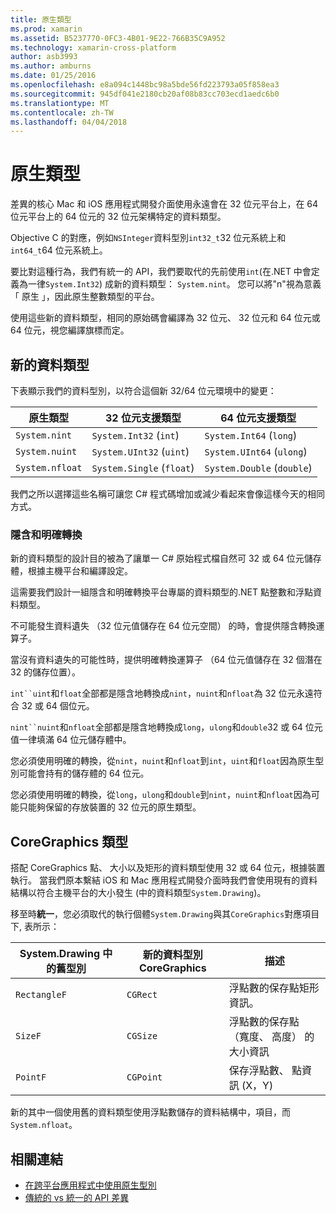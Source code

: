 ```yaml
---
title: 原生類型
ms.prod: xamarin
ms.assetid: B5237770-0FC3-4B01-9E22-766B35C9A952
ms.technology: xamarin-cross-platform
author: asb3993
ms.author: amburns
ms.date: 01/25/2016
ms.openlocfilehash: e8a094c1448bc98a5bde56fd223793a05f858ea3
ms.sourcegitcommit: 945df041e2180cb20af08b83cc703ecd1aedc6b0
ms.translationtype: MT
ms.contentlocale: zh-TW
ms.lasthandoff: 04/04/2018
---
```

# <a name="native-types"></a>原生類型

差異的核心 Mac 和 iOS 應用程式開發介面使用永遠會在 32 位元平台上，在 64 位元平台上的 64 位元的 32 位元架構特定的資料類型。

Objective C 的對應，例如`NSInteger`資料型別`int32_t`32 位元系統上和`int64_t`64 位元系統上。

要比對這種行為，我們有統一的 API，我們要取代的先前使用`int`(在.NET 中會定義為一律`System.Int32`) 成新的資料類型： `System.nint`。  您可以將"n"視為意義 「 原生 」，因此原生整數類型的平台。

使用這些新的資料類型，相同的原始碼會編譯為 32 位元、 32 位元和 64 位元或 64 位元，視您編譯旗標而定。

## <a name="new-data-types"></a>新的資料類型

下表顯示我們的資料型別，以符合這個新 32/64 位元環境中的變更：

|原生類型|32 位元支援類型|64 位元支援類型|
|--- |--- |--- |
|`System.nint`|`System.Int32` (`int`)|`System.Int64` (`long`)|
|`System.nuint`|`System.UInt32` (`uint`)|`System.UInt64` (`ulong`)|
|`System.nfloat`|`System.Single` (`float`)|`System.Double` (`double`)|

我們之所以選擇這些名稱可讓您 C# 程式碼增加或減少看起來會像這樣今天的相同方式。

### <a name="implicit-and-explicit-conversions"></a>隱含和明確轉換

新的資料類型的設計目的被為了讓單一 C# 原始程式檔自然可 32 或 64 位元儲存體，根據主機平台和編譯設定。

這需要我們設計一組隱含和明確轉換平台專屬的資料類型的.NET 點整數和浮點資料類型。

不可能發生資料遺失 （32 位元值儲存在 64 位元空間） 的時，會提供隱含轉換運算子。

當沒有資料遺失的可能性時，提供明確轉換運算子 （64 位元值儲存在 32 個潛在 32 的儲存位置）。

 `int``uint`和`float`全部都是隱含地轉換成`nint`，`nuint`和`nfloat`為 32 位元永遠符合 32 或 64 個位元。

 `nint``nuint`和`nfloat`全部都是隱含地轉換成`long`，`ulong`和`double`32 或 64 位元值一律填滿 64 位元儲存體中。

您必須使用明確的轉換，從`nint`，`nuint`和`nfloat`到`int`，`uint`和`float`因為原生型別可能會持有的儲存體的 64 位元。

您必須使用明確的轉換，從`long`，`ulong`和`double`到`nint`，`nuint`和`nfloat`因為可能只能夠保留的存放裝置的 32 位元的原生類型。

## <a name="coregraphics-types"></a>CoreGraphics 類型

搭配 CoreGraphics 點、 大小以及矩形的資料類型使用 32 或 64 位元，根據裝置執行。  當我們原本繫結 iOS 和 Mac 應用程式開發介面時我們會使用現有的資料結構以符合主機平台的大小發生 (中的資料類型`System.Drawing`)。

移至時**統一**，您必須取代的執行個體`System.Drawing`與其`CoreGraphics`對應項目下, 表所示：

|System.Drawing 中的舊型別|新的資料型別 CoreGraphics|描述|
|--- |--- |--- |
|`RectangleF`|`CGRect`|浮點數的保存點矩形資訊。|
|`SizeF`|`CGSize`|浮點數的保存點 （寬度、 高度） 的大小資訊|
|`PointF`|`CGPoint`|保存浮點數、 點資訊 (X，Y)|

新的其中一個使用舊的資料類型使用浮點數儲存的資料結構中，項目，而`System.nfloat`。

## <a name="related-links"></a>相關連結

- [在跨平台應用程式中使用原生型別](~/cross-platform/macios/native-types-cross-platform.md)
- [傳統的 vs 統一的 API 差異](https://developer.xamarin.com/releases/ios/api_changes/classic-vs-unified-8.6.0/)
